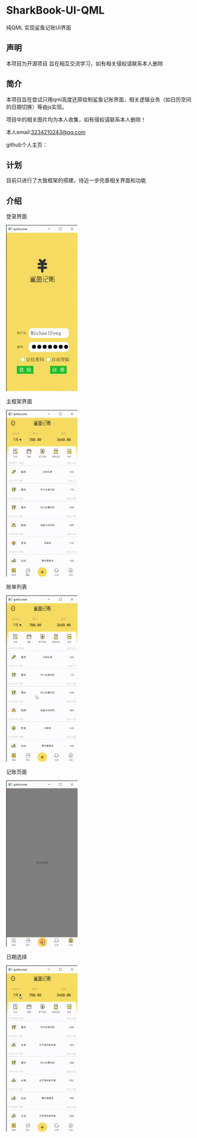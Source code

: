 # SharkBook-UI-QML
 纯QML 实现鲨鱼记账UI界面

## 声明

本项目为开源项目 旨在相互交流学习，如有相关侵权请联系本人删除

## 简介

本项目旨在尝试只用qml高度还原绘制鲨鱼记账界面，相关逻辑业务（如日历空间的日期切换）等由js实现。

项目中的相关图片均为本人收集，如有侵权请联系本人删除！

本人email:3234210243@qq.com 

github个人主页：

## 计划

目前只进行了大致框架的搭建，待近一步完善相关界面和功能

## 介绍

登录界面

<img src="GIF/login.gif" style="zoom:67%;" />

主框架界面

<img src="GIF/main_frame.gif" style="zoom: 67%;" />



账单列表

<img src="GIF/book_view.gif" style="zoom:67%;" />

记账页面

<img src="GIF/booking.gif" style="zoom:67%;" />

日期选择

<img src="GIF/date_select.gif" style="zoom:67%;" />
